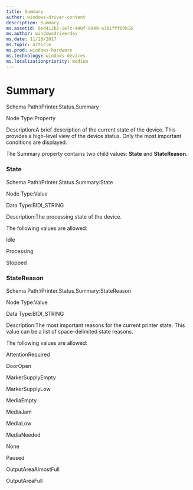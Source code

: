 ```yaml
---
title: Summary
author: windows-driver-content
description: Summary
ms.assetid: 8ed412b2-1e7c-440f-8949-a3b1fff09b16
ms.author: windowsdriverdev
ms.date: 11/28/2017
ms.topic: article
ms.prod: windows-hardware
ms.technology: windows-devices
ms.localizationpriority: medium
---
```


# Summary


Schema Path:\\Printer.Status.Summary

Node Type:Property

Description:A brief description of the current state of the device. This provides a high-level view of the device status. Only the most important conditions are displayed.

The Summary property contains two child values: **State** and **StateReason**.

### <span id="state"></span><span id="STATE"></span>State

Schema Path:\\Printer.Status.Summary:State

Node Type:Value

Data Type:BIDI\_STRING

Description:The processing state of the device.

The following values are allowed:

Idle

Processing

Stopped

### <span id="statereason"></span><span id="STATEREASON"></span>StateReason

Schema Path:\\Printer.Status.Summary:StateReason

Node Type:Value

Data Type:BIDI\_STRING

Description:The most important reasons for the current printer state. This value can be a list of space-delimited state reasons.

The following values are allowed:

AttentionRequired

DoorOpen

MarkerSupplyEmpty

MarkerSupplyLow

MediaEmpty

MediaJam

MediaLow

MediaNeeded

None

Paused

OutputAreaAlmostFull

OutputAreaFull

 

 




